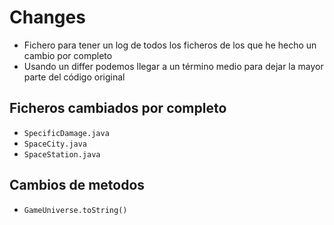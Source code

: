 # Changes

* Fichero para tener un log de todos los ficheros de los que he hecho un cambio por completo
* Usando un differ podemos llegar a un término medio para dejar la mayor parte del código original

## Ficheros cambiados por completo

* `SpecificDamage.java`
* `SpaceCity.java`
* `SpaceStation.java`

## Cambios de metodos

* `GameUniverse.toString()`
